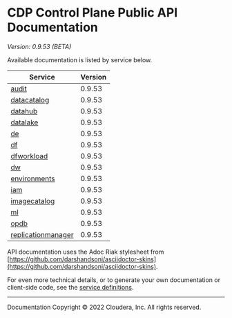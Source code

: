 # CDP Control Plane Public API Documentation

*Version: 0.9.53 (BETA)*

Available documentation is listed by service below.

| Service | Version |
| --- | --- |
| [audit](./audit/index.html) | 0.9.53 |
| [datacatalog](./datacatalog/index.html) | 0.9.53 |
| [datahub](./datahub/index.html) | 0.9.53 |
| [datalake](./datalake/index.html) | 0.9.53 |
| [de](./de/index.html) | 0.9.53 |
| [df](./df/index.html) | 0.9.53 |
| [dfworkload](./dfworkload/index.html) | 0.9.53 |
| [dw](./dw/index.html) | 0.9.53 |
| [environments](./environments/index.html) | 0.9.53 |
| [iam](./iam/index.html) | 0.9.53 |
| [imagecatalog](./imagecatalog/index.html) | 0.9.53 |
| [ml](./ml/index.html) | 0.9.53 |
| [opdb](./opdb/index.html) | 0.9.53 |
| [replicationmanager](./replicationmanager/index.html) | 0.9.53 |

API documentation uses the Adoc Riak stylesheet from
[https://github.com/darshandsoni/asciidoctor-skins](https://github.com/darshandsoni/asciidoctor-skins).

For even more technical details, or to generate your own documentation or client-side code, see the
[service definitions](swagger/).

----

Documentation Copyright © 2022 Cloudera, Inc. All rights reserved.

